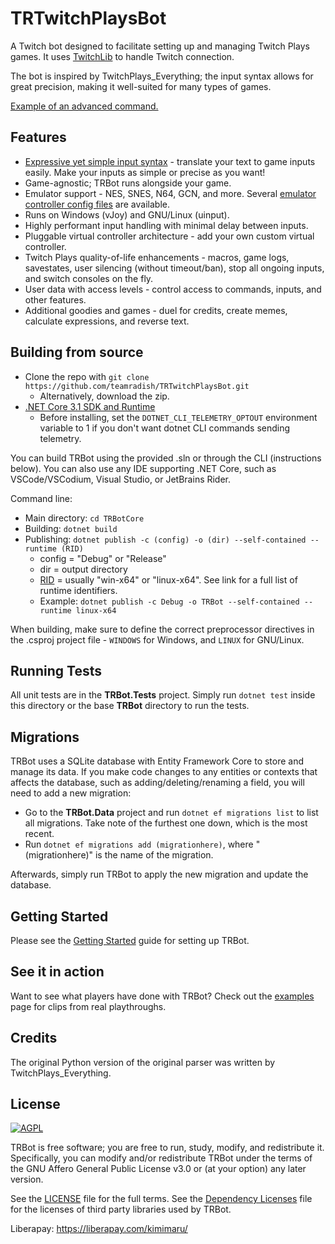 # TRTwitchPlaysBot
A Twitch bot designed to facilitate setting up and managing Twitch Plays games. It uses [TwitchLib](https://github.com/TwitchLib/TwitchLib) to handle Twitch connection.

The bot is inspired by TwitchPlays_Everything; the input syntax allows for great precision, making it well-suited for many types of games.

[Example of an advanced command.](https://tdeeb.github.io/projects/images/TRBot/TRBot_AdvancedCommands.gif)


## Features
* [Expressive yet simple input syntax](https://github.com/teamradish/TRTwitchPlaysBot/Wiki/Syntax-Tutorial.md) - translate your text to game inputs easily. Make your inputs as simple or precise as you want!
* Game-agnostic; TRBot runs alongside your game.
* Emulator support - NES, SNES, N64, GCN, and more. Several [emulator controller config files](https://github.com/teamradish/TRTwitchPlaysBot/tree/master/Emulator%20Controller%20Configs) are available.
* Runs on Windows (vJoy) and GNU/Linux (uinput).
* Highly performant input handling with minimal delay between inputs.
* Pluggable virtual controller architecture - add your own custom virtual controller.
* Twitch Plays quality-of-life enhancements - macros, game logs, savestates, user silencing (without timeout/ban), stop all ongoing inputs, and switch consoles on the fly.
* User data with access levels - control access to commands, inputs, and other features.
* Additional goodies and games - duel for credits, create memes, calculate expressions, and reverse text.

## Building from source
* Clone the repo with `git clone https://github.com/teamradish/TRTwitchPlaysBot.git`
  * Alternatively, download the zip.
* [.NET Core 3.1 SDK and Runtime](https://dotnet.microsoft.com/download/dotnet-core)
  * Before installing, set the `DOTNET_CLI_TELEMETRY_OPTOUT` environment variable to 1 if you don't want dotnet CLI commands sending telemetry.

You can build TRBot using the provided .sln or through the CLI (instructions below). You can also use any IDE supporting .NET Core, such as VSCode/VSCodium, Visual Studio, or JetBrains Rider.

Command line:
* Main directory: `cd TRBotCore`
* Building: `dotnet build`
* Publishing: `dotnet publish -c (config) -o (dir) --self-contained --runtime (RID)`
  * config = "Debug" or "Release"
  * dir = output directory
  * [RID](https://github.com/dotnet/runtime/blob/master/src/libraries/pkg/Microsoft.NETCore.Platforms/runtime.json) = usually "win-x64" or "linux-x64". See link for a full list of runtime identifiers.
  * Example: `dotnet publish -c Debug -o TRBot --self-contained --runtime linux-x64`

When building, make sure to define the correct preprocessor directives in the .csproj project file - `WINDOWS` for Windows, and `LINUX` for GNU/Linux.

## Running Tests
All unit tests are in the **TRBot.Tests** project. Simply run `dotnet test` inside this directory or the base **TRBot** directory to run the tests.

## Migrations
TRBot uses a SQLite database with Entity Framework Core to store and manage its data. If you make code changes to any entities or contexts that affects the database, such as adding/deleting/renaming a field, you will need to add a new migration:

* Go to the **TRBot.Data** project and run `dotnet ef migrations list` to list all migrations. Take note of the furthest one down, which is the most recent.
* Run `dotnet ef migrations add (migrationhere)`, where "(migrationhere)" is the name of the migration.

Afterwards, simply run TRBot to apply the new migration and update the database.

## Getting Started
Please see the [Getting Started](https://github.com/teamradish/TRTwitchPlaysBot/Wiki/Getting-Started.md) guide for setting up TRBot.

## See it in action
Want to see what players have done with TRBot? Check out the [examples](https://github.com/teamradish/TRTwitchPlaysBot/Wiki/Real-Usage-Examples.md) page for clips from real playthroughs.

## Credits
The original Python version of the original parser was written by TwitchPlays_Everything.

## License
[![AGPL](https://www.gnu.org/graphics/agplv3-155x51.png)](https://www.gnu.org/licenses/agpl-3.0.en.html)

TRBot is free software; you are free to run, study, modify, and redistribute it. Specifically, you can modify and/or redistribute TRBot under the terms of the GNU Affero General Public License v3.0 or (at your option) any later version.

See the [LICENSE](https://github.com/teamradish/TRTwitchPlaysBot/blob/master/LICENSE) file for the full terms. See the [Dependency Licenses](https://github.com/teamradish/TRTwitchPlaysBot/blob/master/Dependency%20Licenses) file for the licenses of third party libraries used by TRBot.


Liberapay: https://liberapay.com/kimimaru/
